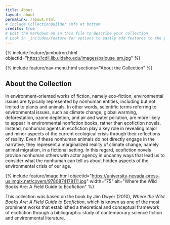 ```yaml
---
title: About
layout: about
permalink: /about.html
# include CollectionBuilder info at bottom
credits: true
# Edit the markdown on in this file to describe your collection
# Look in _includes/feature for options to easily add features to the page
---
```


{% include feature/jumbotron.html objectid="https://cdil.lib.uidaho.edu/images/palouse_sm.jpg" %}

{% include feature/nav-menu.html sections="About the Collection" %}

## About the Collection

In environment-oriented works of fiction, namely eco-fiction, environmental issues are typically represented by nonhuman entities, including but not limited to plants and animals. In other words, scientific terms referring to environmental issues, such as climate change, global warming, deforestation, ozone depletion, and air and water pollution, are more likely to appear in environmental nonfiction books, rather
than ecofiction novels. Instead, nonhuman agents in ecofiction play a key role in revealing major and minor aspects of the current ecological crisis through their reflections of reality. Even if these nonhuman animals do not directly engage in the narrative, they represent a marginalized reality of climate change, namely animal migration, in a fictional setting. In this regard, ecofiction novels provide nonhuman others with actor agency in uncanny ways that lead us to consider what the nonhuman can tell us about hidden aspects of the environmental crisis of our age.

{% include feature/image.html objectid="https://university-nevada-press-us.imgix.net/covers/9780874178111.jpg" width="75" alt="Where the Wild Books Are: A Field Guide to Ecofiction" %}

This collection was based on the book by Jim Dwyer (2010), _Where the Wild Books Are: A Field Guide to Ecofiction_, which is known as one of the most prominent
works that established a theoretical and conceptual framework of ecofiction through a bibliographic study of contemporary science fiction and environmental literature.
